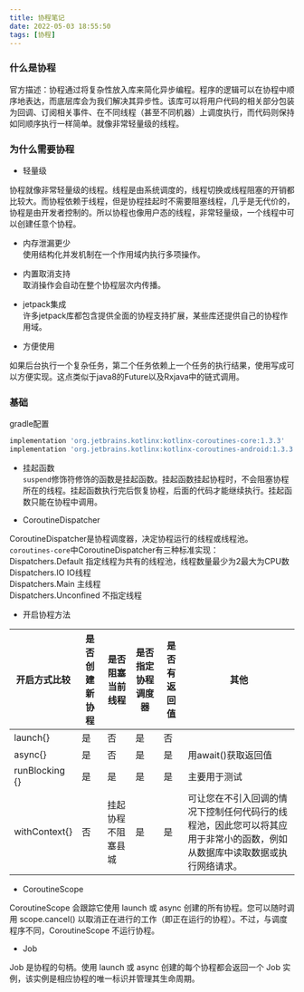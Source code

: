 ```yaml
---
title: 协程笔记
date: 2022-05-03 18:55:50
tags: [协程]
---
```


### 什么是协程

官方描述：协程通过将复杂性放入库来简化异步编程。程序的逻辑可以在协程中顺序地表达，而底层库会为我们解决其异步性。该库可以将用户代码的相关部分包装为回调、订阅相关事件、在不同线程（甚至不同机器）上调度执行，而代码则保持如同顺序执行一样简单。就像非常轻量级的线程。

### 为什么需要协程

-   轻量级

协程就像非常轻量级的线程。线程是由系统调度的，线程切换或线程阻塞的开销都比较大。而协程依赖于线程，但是协程挂起时不需要阻塞线程，几乎是无代价的，协程是由开发者控制的。所以协程也像用户态的线程，非常轻量级，一个线程中可以创建任意个协程。

-   内存泄漏更少  
    使用结构化并发机制在一个作用域内执行多项操作。
    
-   内置取消支持  
    取消操作会自动在整个协程层次内传播。
    
-   jetpack集成  
    许多jetpack库都包含提供全面的协程支持扩展，某些库还提供自己的协程作用域。
    
-   方便使用
    

如果后台执行一个复杂任务，第二个任务依赖上一个任务的执行结果，使用写成可以方便实现。这点类似于java8的Future以及Rxjava中的链式调用。

### 基础

gradle配置

```bash
implementation 'org.jetbrains.kotlinx:kotlinx-coroutines-core:1.3.3'
implementation 'org.jetbrains.kotlinx:kotlinx-coroutines-android:1.3.3'
```

-   挂起函数  
    `suspend`修饰符修饰的函数是挂起函数。挂起函数挂起协程时，不会阻塞协程所在的线程。挂起函数执行完后恢复协程，后面的代码才能继续执行。挂起函数只能在协程中调用。

-   CoroutineDispatcher

CoroutineDispatcher是协程调度器，决定协程运行的线程或线程池。  
`coroutines-core`中CoroutineDispatcher有三种标准实现：  
Dispatchers.Default 指定线程为共有的线程池，线程数量最少为2最大为CPU数  
Dispatchers.IO IO线程  
Dispatchers.Main 主线程  
Dispatchers.Unconfined 不指定线程

-   开启协程方法

| 开启方式比较 | 是否创建新协程 | 是否阻塞当前线程 | 是否指定协程调度器 | 是否有返回值 | 其他 |
| --- | --- | --- | --- | --- | --- |
| launch{} | 是 | 否 | 是 | 否 |
| async{} | 是 | 否 | 是 | 是 | 用await()获取返回值 |
| runBlocking {} | 是 | 是 | 是 | 是 | 主要用于测试 |
| withContext{} | 否 | 挂起协程不阻塞县城 | 是 | 是 | 可让您在不引入回调的情况下控制任何代码行的线程池，因此您可以将其应用于非常小的函数，例如从数据库中读取数据或执行网络请求。 |

-   CoroutineScope

CoroutineScope 会跟踪它使用 launch 或 async 创建的所有协程。您可以随时调用 scope.cancel() 以取消正在进行的工作（即正在运行的协程）。不过，与调度程序不同，CoroutineScope 不运行协程。

-   Job

Job 是协程的句柄。使用 launch 或 async 创建的每个协程都会返回一个 Job 实例，该实例是相应协程的唯一标识并管理其生命周期。